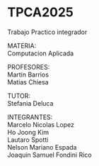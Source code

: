 # TPCA2025
Trabajo Practico integrador

MATERIA:  
Computacion Aplicada

PROFESORES:  
Martin Barrios  
Matias Chiesa

TUTOR:  
Stefania Deluca

INTEGRANTES:  
Marcelo Nicolas Lopez  
Ho Joong Kim  
Lautaro Spotti  
Nelson Mariano Espada  
Joaquin Samuel Fondini Rico  
